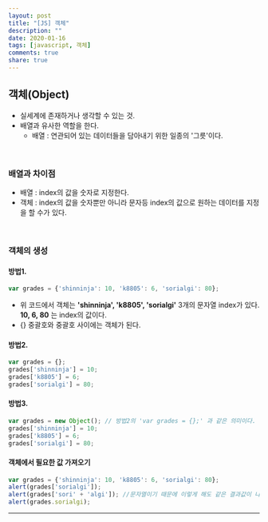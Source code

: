 ```yaml
---
layout: post
title: "[JS] 객체"
description: ""
date: 2020-01-16
tags: [javascript, 객체]
comments: true
share: true
---
```


## 객체(Object)

* 실세계에 존재하거나 생각할 수 있는 것.
* 배열과 유사한 역할을 한다.
   * 배열 : 연관되어 있는 데이터들을 담아내기 위한 일종의 '그릇'이다.

<br>

### 배열과 차이점

* 배열 : index의 값을 숫자로 지정한다.
* 객체 : index의 값을 숫자뿐만 아니라 문자등 index의 값으로 원하는 데이터를 지정을 할 수가 있다.

<br>

### 객체의 생성

#### 방법1.

```javascript
var grades = {'shinninja': 10, 'k8805': 6, 'sorialgi': 80};
```

* 위 코드에서 객체는 **'shinninja', 'k8805', 'sorialgi'** 3개의 문자열 index가 있다.<br>
**10, 6, 80** 는 index의 값이다.
* {} 중괄호와 중괄호 사이에는 객체가 된다.

#### 방법2.

```javascript
var grades = {};
grades['shinninja'] = 10;
grades['k8805'] = 6;
grades['sorialgi'] = 80;
```

#### 방법3.

```javascript
var grades = new Object(); // 방법2의 'var grades = {};' 과 같은 의미이다.
grades['shinninja'] = 10;
grades['k8805'] = 6;
grades['sorialgi'] = 80;
```


#### 객체에서 필요한 값 가져오기

```javascript
var grades = {'shinninja': 10, 'k8805': 6, 'sorialgi': 80};
alert(grades['sorialgi']);
alert(grades['sori' + 'algi']); //문자열이기 때문에 이렇게 해도 같은 결과값이 나온다.
alert(grades.sorialgi);
```

--- 
